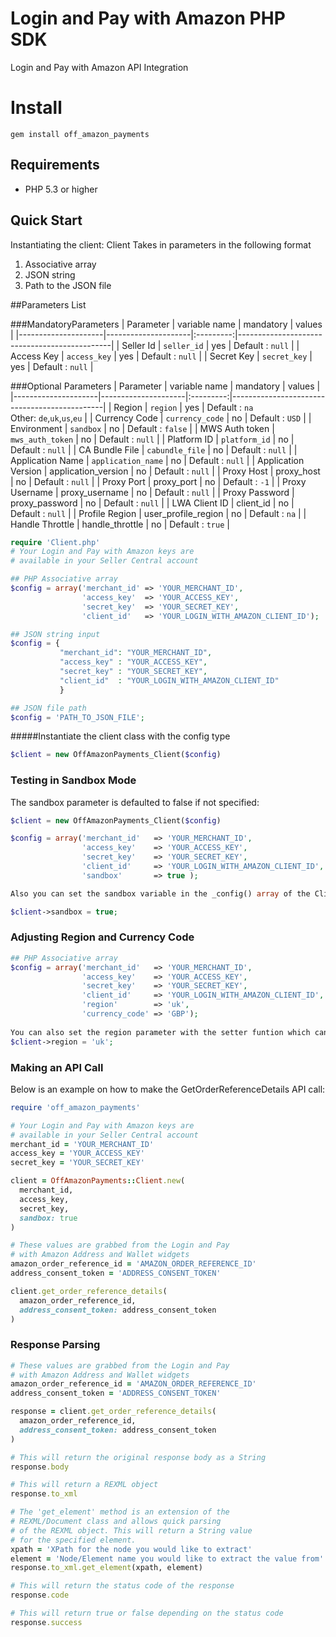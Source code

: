 # Login and Pay with Amazon PHP SDK
Login and Pay with Amazon API Integration

# Install

```
gem install off_amazon_payments
```

## Requirements

* PHP 5.3 or higher

## Quick Start

Instantiating the client:
Client Takes in parameters in the following format

1. Associative array
2. JSON string
3. Path to the JSON file

##Parameters List

###MandatoryParameters
| Parameter           | variable name       | mandatory | values                                       |
|---------------------|---------------------|:---------:|----------------------------------------------|
| Seller Id           | `seller_id`         |    yes    | Default : `null`                             |
| Access Key          | `access_key`        |    yes    | Default : `null`                             |
| Secret Key          | `secret_key`        |    yes    | Default : `null`                             |

###Optional Parameters
| Parameter           | variable name       | mandatory | values                                       |
|---------------------|---------------------|:---------:|----------------------------------------------|
| Region              | `region`            |    yes    | Default : `na`<br>Other: `de`,`uk`,`us`,`eu` |
| Currency Code       | `currency_code`     |     no    | Default : `USD`                              |
| Environment         | `sandbox`           |     no    | Default : `false`                            |
| MWS Auth token      | `mws_auth_token`    |     no    | Default : `null`                             |
| Platform ID         | `platform_id`       |     no    | Default : `null`                             |
| CA Bundle File      | `cabundle_file`     |     no    | Default : `null`                             |
| Application Name    | `application_name`  |     no    | Default : `null`                             |
| Application Version | application_version |     no    | Default : `null`                             |
| Proxy Host          | proxy_host          |     no    | Default : `null`                             |
| Proxy Port          | proxy_port          |     no    | Default : `-1`                               |
| Proxy Username      | proxy_username      |     no    | Default : `null`                             |
| Proxy Password      | proxy_password      |     no    | Default : `null`                             |
| LWA Client ID       | client_id           |     no    | Default : `null`                             |
| Profile Region      | user_profile_region |     no    | Default : `na`                               |
| Handle Throttle     | handle_throttle     |     no    | Default : `true`                             |

```php
require 'Client.php'
# Your Login and Pay with Amazon keys are
# available in your Seller Central account

## PHP Associative array
$config = array('merchant_id' => 'YOUR_MERCHANT_ID',
                'access_key'  => 'YOUR_ACCESS_KEY',
                'secret_key'  => 'YOUR_SECRET_KEY',
                'client_id'   => 'YOUR_LOGIN_WITH_AMAZON_CLIENT_ID');

## JSON string input
$config = {
           "merchant_id": "YOUR_MERCHANT_ID",
           "access_key" : "YOUR_ACCESS_KEY",
           "secret_key" : "YOUR_SECRET_KEY",
           "client_id"  : "YOUR_LOGIN_WITH_AMAZON_CLIENT_ID"
           }

## JSON file path            
$config = 'PATH_TO_JSON_FILE';
```
#####Instantiate the client class with the config type 

```php
$client = new OffAmazonPayments_Client($config)
```

### Testing in Sandbox Mode

The sandbox parameter is defaulted to false if not specified:
```php
$client = new OffAmazonPayments_Client($config)

$config = array('merchant_id'   => 'YOUR_MERCHANT_ID',
                'access_key'    => 'YOUR_ACCESS_KEY',
                'secret_key'    => 'YOUR_SECRET_KEY',
                'client_id'     => 'YOUR_LOGIN_WITH_AMAZON_CLIENT_ID',
                'sandbox'       => true );

Also you can set the sandbox variable in the _config() array of the Client class by 

$client->sandbox = true;
```
### Adjusting Region and Currency Code

```php
## PHP Associative array
$config = array('merchant_id'   => 'YOUR_MERCHANT_ID',
                'access_key'    => 'YOUR_ACCESS_KEY',
                'secret_key'    => 'YOUR_SECRET_KEY',
                'client_id'     => 'YOUR_LOGIN_WITH_AMAZON_CLIENT_ID',
                'region'        => 'uk',
                'currency_code' => 'GBP');
                
You can also set the region parameter with the setter funtion which can be simply accessed by
$client->region = 'uk';
```

### Making an API Call

Below is an example on how to make the GetOrderReferenceDetails API call:

```ruby
require 'off_amazon_payments'

# Your Login and Pay with Amazon keys are
# available in your Seller Central account
merchant_id = 'YOUR_MERCHANT_ID'
access_key = 'YOUR_ACCESS_KEY'
secret_key = 'YOUR_SECRET_KEY'

client = OffAmazonPayments::Client.new(
  merchant_id,
  access_key,
  secret_key,
  sandbox: true
)

# These values are grabbed from the Login and Pay
# with Amazon Address and Wallet widgets
amazon_order_reference_id = 'AMAZON_ORDER_REFERENCE_ID'
address_consent_token = 'ADDRESS_CONSENT_TOKEN'

client.get_order_reference_details(
  amazon_order_reference_id,
  address_consent_token: address_consent_token
)

```

### Response Parsing

```ruby
# These values are grabbed from the Login and Pay
# with Amazon Address and Wallet widgets
amazon_order_reference_id = 'AMAZON_ORDER_REFERENCE_ID'
address_consent_token = 'ADDRESS_CONSENT_TOKEN'

response = client.get_order_reference_details(
  amazon_order_reference_id,
  address_consent_token: address_consent_token
)

# This will return the original response body as a String
response.body

# This will return a REXML object
response.to_xml

# The 'get_element' method is an extension of the
# REXML/Document class and allows quick parsing
# of the REXML object. This will return a String value
# for the specified element.
xpath = 'XPath for the node you would like to extract'
element = 'Node/Element name you would like to extract the value from'
response.to_xml.get_element(xpath, element)

# This will return the status code of the response
response.code

# This will return true or false depending on the status code
response.success
```
